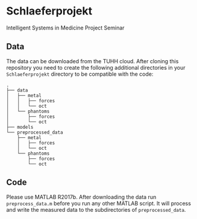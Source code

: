 # Schlaeferprojekt

Intelligent Systems in Medicine Project Seminar

## Data

The data can be downloaded from the TUHH cloud.
After cloning this repository you need to create the following additional directories in your `Schlaeferprojekt` directory to be compatible with the code:

```
.
├── data
│   ├── metal
│   │   ├── forces
│   │   └── oct
│   └── phantoms
│       ├── forces
│       └── oct
├── models
└── preprocessed_data
    ├── metal
    │   ├── forces
    │   └── oct
    └── phantoms
        ├── forces
        └── oct
```

## Code

Please use MATLAB R2017b.
After downloading the data run `preprocess_data.m` before you run any other MATLAB script.
It will process and write the measured data to the subdirectories of `preprocessed_data`.

